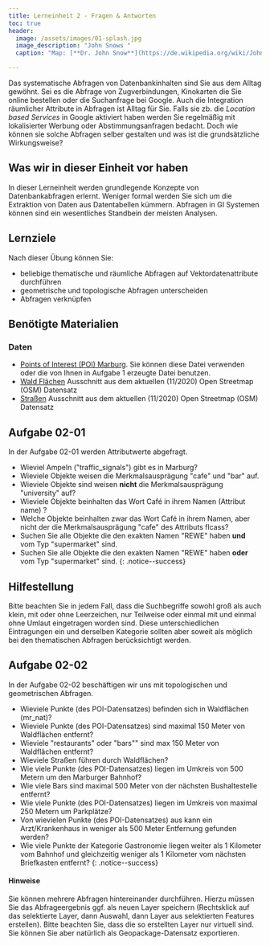 ```yaml
---
title: Lerneinheit 2 - Fragen & Antworten
toc: true
header:
  image: /assets/images/01-splash.jpg
  image_description: "John Snows "
  caption: "Map: [**Dr. John Snow**](https://de.wikipedia.org/wiki/John_Snow_(Mediziner)) [Wellcome Library via wikimedia](https://w.wiki/QtV)"

---
```



Das systematische Abfragen von Datenbankinhalten sind Sie aus dem Alltag gewöhnt. Sei es die Abfrage von Zugverbindungen, Kinokarten die Sie online bestellen  oder die Suchanfrage bei Google. <!--more-->
Auch die Integration räumlicher Attribute in Abfragen ist Alltag für Sie. Falls sie zb. die *Location based Services* in Google aktiviert haben werden Sie regelmäßig mit lokalisierter Werbung oder Abstimmungsanfragen bedacht. Doch wie können sie solche Abfragen selber gestalten und was ist die grundsätzliche Wirkungsweise?

## Was wir in dieser Einheit vor haben
In dieser Lerneinheit werden grundlegende Konzepte von Datenbankabfragen erlernt. Weniger formal werden Sie sich um die Extraktion von Daten aus Datentabellen kümmern. Abfragen in GI Systemen können sind ein wesentliches Standbein der meisten Analysen. 

## Lernziele 

Nach dieser Übung können Sie:

  *  beliebige thematische und räumliche Abfragen auf Vektordatenattribute durchführen 
  *  geometrische und topologische Abfragen unterscheiden
  *  Abfragen verknüpfen


## Benötigte Materialien

### Daten
  * [Points of Interest (POI) Marburg](https://raw.githubusercontent.com/GeoMOER/moer-bsc-geoinfo-basic/master/docs/assets/data/mr_points.zip). Sie können diese Datei verwenden oder die von Ihnen in Aufgabe 1 erzeugte Datei benutzen. 
  * [Wald Flächen](https://raw.githubusercontent.com/GeoMOER/moer-bsc-geoinfo-basic/master/docs/assets/data/mr_nat.zip) Ausschnitt aus dem aktuellen (11/2020) Open Streetmap (OSM) Datensatz
  * [Straßen](https://raw.githubusercontent.com/GeoMOER/moer-bsc-geoinfo-basic/master/docs/assets/data/mr_roads.zip) Ausschnitt aus dem aktuellen (11/2020) Open Streetmap (OSM) Datensatz



## Aufgabe 02-01


In der Aufgabe 02-01 werden Attributwerte abgefragt.

* Wieviel Ampeln ("traffic_signals") gibt es in Marburg?
* Wieviele Objekte weisen die Merkmalsausprägung "cafe" und "bar" auf.
* Wieviele Objekte sind weisen **nicht** die Merkmalsausprägung "university" auf?
* Wieviele Objekte beinhalten das Wort Café in ihrem Namen (Attribut name) ? 
* Welche Objekte beinhalten zwar das Wort Café in ihrem Namen, aber nicht der die Merkmalsausprägung "cafe" des Attributs flcass?
* Suchen Sie alle Objekte die den exakten Namen "REWE" haben **und** vom Typ "supermarket" sind.
* Suchen Sie alle Objekte die den exakten Namen "REWE" haben **oder** vom Typ "supermarket" sind.
{: .notice--success}

## Hilfestellung 

Bitte beachten Sie in jedem Fall, dass die Suchbegriffe sowohl groß als auch klein, mit oder ohne Leerzeichen, nur Teilweise oder einmal mit und einmal ohne Umlaut eingetragen worden sind. Diese unterschiedlichen Eintragungen ein und derselben Kategorie sollten aber soweit als möglich bei den thematischen Abfragen berücksichtigt werden. 


## Aufgabe 02-02


In der Aufgabe 02-02 beschäftigen wir uns mit topologischen und geometrischen Abfragen.

  - Wieviele Punkte (des POI-Datensatzes) befinden sich in Waldflächen (mr_nat)?
  - Wieviele Punkte (des POI-Datensatzes) sind maximal 150 Meter von Waldflächen entfernt?
  - Wieviele "restaurants" oder "bars"" sind max 150 Meter von Waldflächen entfernt?
  - Wieviele Straßen führen durch Waldflächen?
  - Wie viele Punkte (des POI-Datensatzes) liegen im Umkreis von 500 Metern um den Marburger Bahnhof?
  - Wie viele Bars sind maximal 500 Meter von der nächsten Bushaltestelle entfernt?
  - Wie viele Punkte (des POI-Datensatzes) liegen im Umkreis von maximal 250 Metern um Parkplätze?
  - Von wievielen Punkte (des POI-Datensatzes) aus kann ein Arzt/Krankenhaus in weniger als 500 Meter Entfernung gefunden werden?
  - Wie viele Punkte der Kategorie Gastronomie liegen weiter als 1 Kilometer vom Bahnhof und gleichzeitig weniger als 1 Kilometer vom nächsten Briefkasten entfernt?
{: .notice--success}


#### Hinweise

 Sie können mehrere Abfragen hintereinander durchführen. Hierzu müssen Sie das Abfrageergebnis ggf. als neuen Layer speichern (Rechtsklick auf das selektierte Layer, dann Auswahl, dann Layer aus selektierten Features erstellen). Bitte beachten Sie, dass die so erstellten Layer nur virtuell sind. Sie können Sie aber natürlich als Geopackage-Datensatz exportieren.

